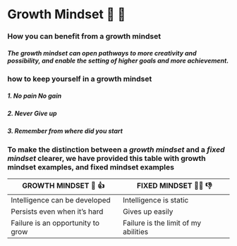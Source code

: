 # Growth Mindset :muscle:	:brain:	
### How you can benefit from a growth mindset
##### The growth mindset can open pathways to more creativity and possibility, and enable the setting of higher goals and more achievement.
### how to keep yourself in a growth mindset
##### 1. No pain No gain 
##### 2. Never Give up
##### 3. Remember from where did you start

### To make the distinction between a ***growth mindset*** and a ***fixed mindset*** clearer, we have provided this table with growth mindset examples, and fixed mindset examples

GROWTH MINDSET :brain:	:+1: | FIXED MINDSET :man_facepalming: :-1:
------------ | -------------
Intelligence can be developed | Intelligence is static	
Persists even when it’s hard | Gives up easily	
Failure is an opportunity to grow | Failure is the limit of my abilities
